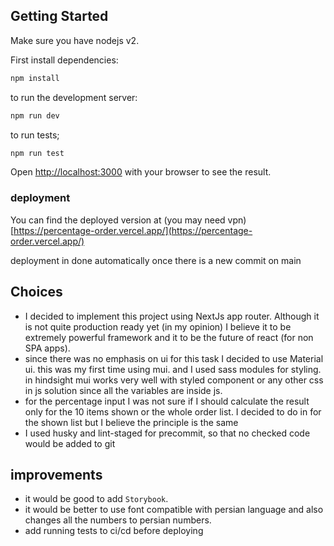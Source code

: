 ## Getting Started

Make sure you have nodejs v2.

First install dependencies:

```bash
npm install
```

to run the development server:

```bash
npm run dev
```

to run tests;

```bash
npm run test
```

Open [http://localhost:3000](http://localhost:3000) with your browser to see the result.

### deployment

You can find the deployed version at (you may need vpn) [https://percentage-order.vercel.app/](https://percentage-order.vercel.app/)

deployment in done automatically once there is a new commit on main

## Choices

* I decided to implement this project using NextJs app router. Although it is not quite production ready yet (in my opinion) I believe it to be extremely powerful framework and it to be the future of react (for non SPA apps).
* since there was no emphasis on ui for this task I decided to use Material ui. this was my first time using mui. and I used sass modules for styling. in hindsight mui works very well with styled component or any other css in js solution since all the variables are inside js.
* for the percentage input I was not sure if I should calculate the result only for the 10 items shown or the whole order list. I decided to do in for the shown list but I believe the principle is the same
* I used husky and lint-staged for precommit, so that no checked code would be added to git

## improvements

* it would be good to add `Storybook`.
* it would be better to use font compatible with persian language and also changes all the numbers to persian numbers.
* add running tests to ci/cd before deploying
